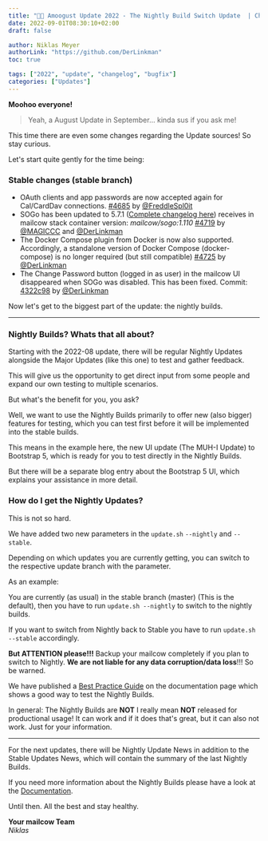 ```yaml
---
title: "🌊🐄 Amoogust Update 2022 - The Nightly Build Switch Update  | Changes"
date: 2022-09-01T08:30:10+02:00
draft: false

author: Niklas Meyer
authorLink: "https://github.com/DerLinkman"
toc: true

tags: ["2022", "update", "changelog", "bugfix"]
categories: ["Updates"]
---
```


**Moohoo everyone!**

> Yeah, a August Update in September... kinda sus if you ask me!

This time there are even some changes regarding the Update sources! So stay curious.

Let's start quite gently for the time being:

### Stable changes (stable branch)

- OAuth clients and app passwords are now accepted again for Cal/CardDav connections. [#4685](https://github.com/mailcow/mailcow-dockerized/pull/4685) by [@FreddleSpl0it](https://github.com/FreddleSpl0it)
- SOGo has been updated to 5.7.1 ([Complete changelog here](https://github.com/Alinto/sogo/releases/tag/SOGo-5.7.1)) receives in mailcow stack container version: *mailcow/sogo:1.110* [#4719](https://github.com/mailcow/mailcow-dockerized/pull/4719) by [@MAGICCC](https://github.com/MAGICCC) and [@DerLinkman](https://github.com/DerLinkman)
- The Docker Compose plugin from Docker is now also supported. Accordingly, a standalone version of Docker Compose (docker-compose) is no longer required (but still compatible) [#4725](https://github.com/mailcow/mailcow-dockerized/pull/4725) by [@DerLinkman](https://github.com/DerLinkman)
- The Change Password button (logged in as user) in the mailcow UI disappeared when SOGo was disabled. This has been fixed. Commit: [4322c98](https://github.com/mailcow/mailcow-dockerized/pull/4733/commits/4322c98f730756cdb28ea1750e6f9a7ec6ea5a70) by [@DerLinkman](https://github.com/DerLinkman)

Now let's get to the biggest part of the update: the nightly builds.

---

### Nightly Builds? Whats that all about?

Starting with the 2022-08 update, there will be regular Nightly Updates alongside the Major Updates (like this one) to test and gather feedback.

This will give us the opportunity to get direct input from some people and expand our own testing to multiple scenarios.

But what's the benefit for you, you ask?

Well, we want to use the Nightly Builds primarily to offer new (also bigger) features for testing, which you can test first before it will be implemented into the stable builds.

This means in the example here, the new UI update (The MUH-I Update) to Bootstrap 5, which is ready for you to test directly in the Nightly Builds.

But there will be a separate blog entry about the Bootstrap 5 UI, which explains your assistance in more detail.

### How do I get the Nightly Updates?
This is not so hard.

We have added two new parameters in the `update.sh` `--nightly` and `--stable`. 

Depending on which updates you are currently getting, you can switch to the respective update branch with the parameter.

As an example:

You are currently (as usual) in the stable branch (master) (This is the default), then you have to run `update.sh --nightly` to switch to the nightly builds.

If you want to switch from Nightly back to Stable you have to run `update.sh --stable` accordingly.

**But ATTENTION please!!!** Backup your mailcow completely if you plan to switch to Nightly. **We are not liable for any data corruption/data loss**!!! So be warned.

We have published a [Best Practice Guide](https://mailcow.github.io/mailcow-dockerized-docs/i_u_m/i_u_m_update/#best-practice-nightly-update) on the documentation page which shows a good way to test the Nightly Builds.

In general: The Nightly Builds are **NOT** I really mean **NOT** released for productional usage! It can work and if it does that's great, but it can also not work. Just for your information.

---

For the next updates, there will be Nightly Update News in addition to the Stable Updates News, which will contain the summary of the last Nightly Builds.

If you need more information about the Nightly Builds please have a look at the [Documentation](https://mailcow.github.io/mailcow-dockerized-docs/).

Until then. All the best and stay healthy.

**Your mailcow Team** <br>
*Niklas*